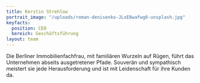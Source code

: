 ```yaml
---
title: Kerstin Strehlow
portrait_image: "/uploads/roman-denisenko-JLxE8wafwg0-unsplash.jpg"
keyfacts:
  position: CEO
  bereich: Geschäftsführung
layout: team
---
```


Die Berliner Immobilienfachfrau, mit familiären Wurzeln auf Rügen, führt das Unternehmen abseits ausgetretener Pfade.
Souverän und sympathisch meistert sie jede Herausforderung und ist mit Leidenschaft für ihre Kunden da.